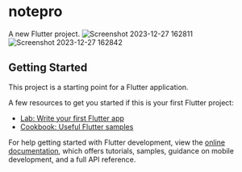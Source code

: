 # notepro

A new Flutter project.
![Screenshot 2023-12-27 162811](https://github.com/kgcemon/Note_Pro/assets/146537184/b40c332c-8cae-478e-a595-500c2930533c)
![Screenshot 2023-12-27 162842](https://github.com/kgcemon/Note_Pro/assets/146537184/4d415b9f-7d96-422d-869d-65e4a9772b82)

## Getting Started

This project is a starting point for a Flutter application.

A few resources to get you started if this is your first Flutter project:

- [Lab: Write your first Flutter app](https://docs.flutter.dev/get-started/codelab)
- [Cookbook: Useful Flutter samples](https://docs.flutter.dev/cookbook)

For help getting started with Flutter development, view the
[online documentation](https://docs.flutter.dev/), which offers tutorials,
samples, guidance on mobile development, and a full API reference.
